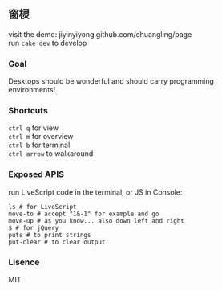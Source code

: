 
## 窗棂

visit the demo: jiyinyiyong.github.com/chuangling/page  
run `cake dev` to develop

### Goal

Desktops should be wonderful and should carry programming environments!

### Shortcuts

`ctrl q` for view  
`ctrl m` for overview  
`ctrl b` for terminal  
`ctrl arrow` to walkaround  


### Exposed APIS

run LiveScript code in the terminal, or JS in Console:

```LiveScript
ls # for LiveScript
move-to # accept "1&-1" for example and go
move-up # as you know... also down left and right
$ # for jQuery
puts # to print strings
put-clear # to clear output
```

### Lisence

MIT